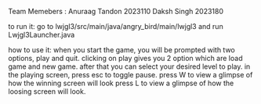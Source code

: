 Team Memebers : 
Anuraag Tandon 2023110 
Daksh Singh 2023180

to run it: go to lwjgl3/src/main/java/angry_bird/main/lwjgl3 and run Lwjgl3Launcher.java

how to use it: when you start the game, you will be prompted with two options, play and quit. 
clicking on play gives you 2 option which are load game and new game. after that you can select your desired level to play. 
in the playing screen, press esc to toggle pause. 
press W to view a glimpse of how the winning screen will look 
press L to view a glimpse of how the loosing screen will look.